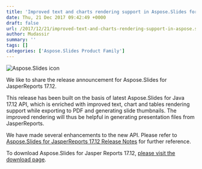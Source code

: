 ```yaml
---
title: 'Improved text and charts rendering support in Aspose.Slides for JasperReports'
date: Thu, 21 Dec 2017 09:42:49 +0000
draft: false
url: /2017/12/21/improved-text-and-charts-rendering-support-in-aspose.slides-for-jasperreports/
author: Mudassir
summary: ''
tags: []
categories: ['Aspose.Slides Product Family']
---
```


![Aspose.Slides icon][1]

We like to share the release announcement for Aspose.Slides for JasperReports 17.12.

This release has been built on the basis of latest Aspose.Slides for Java 17.12 API, which is enriched with improved text, chart and tables rendering support while exporting to PDF and generating slide thumbnails. The improved rendering will thus be helpful in generating presentation files from JasperReports.

We have made several enhancements to the new API. Please refer to [Aspose.Slides for JasperReports 17.12 Release Notes][2] for further reference.

To download Aspose.Slides for Jasper Reports 17.12, [please visit the download page][3].




[1]: http://www.aspose.com/Images/aspose.slides-logo2.jpg
[2]: https://docs.aspose.com/display/slidesjasperreports/Aspose.Slides+for+Jasper+Reports+17.12+Release+Notes
[3]: http://downloads.aspose.com/slides/jasperreport





